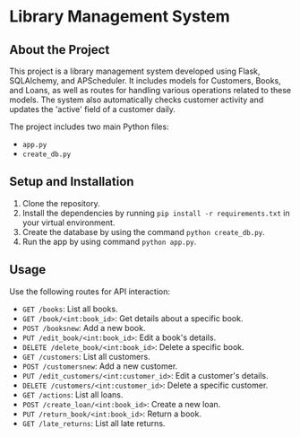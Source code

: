 # Library Management System

## About the Project
This project is a library management system developed using Flask, SQLAlchemy, and APScheduler. It includes models for Customers, Books, and Loans, as well as routes for handling various operations related to these models. The system also automatically checks customer activity and updates the 'active' field of a customer daily.

The project includes two main Python files:
- `app.py`
- `create_db.py`



## Setup and Installation

1. Clone the repository.
2. Install the dependencies by running `pip install -r requirements.txt` in your virtual environment.
3. Create the database by using the command `python create_db.py`.
4. Run the app by using command `python app.py`.

## Usage

Use the following routes for API interaction:

- `GET /books`: List all books.
- `GET /book/<int:book_id>`: Get details about a specific book.
- `POST /booksnew`: Add a new book.
- `PUT /edit_book/<int:book_id>`: Edit a book's details.
- `DELETE /delete_book/<int:book_id>`: Delete a specific book.
- `GET /customers`: List all customers.
- `POST /customersnew`: Add a new customer.
- `PUT /edit_customers/<int:customer_id>`: Edit a customer's details.
- `DELETE /customers/<int:customer_id>`: Delete a specific customer.
- `GET /actions`: List all loans.
- `POST /create_loan/<int:book_id>`: Create a new loan.
- `PUT /return_book/<int:book_id>`: Return a book.
- `GET /late_returns`: List all late returns.
